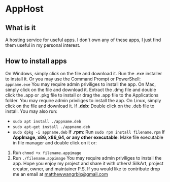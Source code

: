 # AppHost
## What is it
A hosting service for useful apps. I don't own any of these apps, I just find them useful in my personal interest.
## How to install apps
On Windows, simply click on the file and download it. Run the .exe installer to install it. Or you may use the Command Prompt or PowerShell:
`appname.exe`
You may require admin priviliges to install the app.
On Mac, simply click on the file and download it. Extract the .dmg file and double click the .app or .pkg file to install or drag the .app file to the Applications folder.
You may require admin priviliges to install the app.
On Linux, simply click on the file and download it.
If **.deb**:
Double click on the .deb file to install. You may also run:
- `sudo apt install ./appname.deb`
- `sudo apt-get install ./appname.deb`
- `sudo dpkg -i appname.deb`
If **.rpm**:
Run `sudo rpm install filename.rpm`
If **AppImage, x86, x86_64, or any other executable**:
Make file executable in file manager and double click on it or:
1. Run `chmod +x filename.appimage`
2. Run `./filename.appimage`
You may require admin priviliges to install the app.
Hope you enjoy my project and share it with others!
SilkArt, project creator, owner, and maintainer
P.S. If you would like to contribute drop me an email at [matthewwangrblx@gmail.com](mailto:matthewwangrblx@gmail.com&Subject=I+would+like+to+contribute+to+AppHost)
